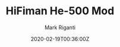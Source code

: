 ---
title: HiFiman He-500 Mod	
summary: Headband, dampening and pads mod	
description: Colleciton of HiFiman he500 mods. including headband, 3.5mm cable grill, pad, fuzzor. by Mark Riganti 
author: Mark Riganti  
tags:
- audio
date: "2020-02-19T00:36:00Z"


# Optional external URL for project (replaces project detail page).
external_link: "/build/he500"

image:
  caption: He500
  focal_point: Smart
---